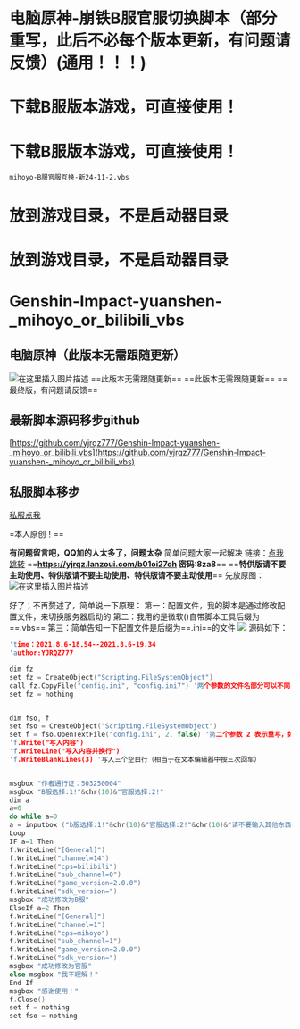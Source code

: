 
# 电脑原神-崩铁B服官服切换脚本（部分重写，此后不必每个版本更新，有问题请反馈）(通用！！！)

# 下载B服版本游戏，可直接使用！
# 下载B服版本游戏，可直接使用！
```
mihoyo-B服官服互换-新24-11-2.vbs
```
# 放到游戏目录，不是启动器目录
# 放到游戏目录，不是启动器目录

# Genshin-Impact-yuanshen-_mihoyo_or_bilibili_vbs
## **电脑原神（此版本无需跟随更新）**
![在这里插入图片描述](https://img-blog.csdnimg.cn/427b5338b04445fa9abd0a562e46fed2.png)
==此版本无需跟随更新==
==此版本无需跟随更新==
==最终版，有问题请反馈==

## 最新脚本源码移步github

[https://github.com/yjrqz777/Genshin-Impact-yuanshen-_mihoyo_or_bilibili_vbs](https://github.com/yjrqz777/Genshin-Impact-yuanshen-_mihoyo_or_bilibili_vbs)

## 私服脚本移步

[私服点我](https://blog.csdn.net/weixin_51681760/article/details/124843316)



=本人原创！==

**有问题留言吧，QQ加的人太多了，问题太杂**
简单问题大家一起解决
链接：[点我跳转](https://yjrqz.lanzoui.com/b01oi27oh)
==**https://yjrqz.lanzoui.com/b01oi27oh
密码:8za8**==
==**特供版请不要主动使用、特供版请不要主动使用、特供版请不要主动使用**==
先放原图：
![在这里插入图片描述](https://img-blog.csdnimg.cn/278c35f7f8ad464db397293d25c42cbf.png?x-oss-process=image/watermark,type_d3F5LXplbmhlaQ,shadow_50,text_Q1NETiBA5byC5aKD5YWl5L616ICF,size_20,color_FFFFFF,t_70,g_se,x_16#pic_center)



好了；不再赘述了，简单说一下原理：
  第一：配置文件，我的脚本是通过修改配置文件，来切换服务器启动的
  第二：我用的是微软()自带脚本工具后缀为==.vbs==
  第三：简单告知一下配置文件是后缀为==.ini==的文件
  ![ ](https://img-blog.csdnimg.cn/a13eb8b78d4145578f0ead87cc03d0a0.png#pic_center)
源码如下：

```c
'time：2021.8.6-18.54--2021.8.6-19.34
'author:YJRQZ777

dim fz
set fz = CreateObject("Scripting.FileSystemObject")
call fz.CopyFile("config.ini", "config.ini7") '两个参数的文件名部分可以不同
set fz = nothing


dim fso, f
set fso = CreateObject("Scripting.FileSystemObject")
set f = fso.OpenTextFile("config.ini", 2, false) '第二个参数 2 表示重写，如果是 8 表示追加
'f.Write("写入内容")
'f.WriteLine("写入内容并换行")
'f.WriteBlankLines(3) '写入三个空白行（相当于在文本编辑器中按三次回车）


msgbox "作者通行证：503250004"
msgbox "B服选择:1!"&chr(10)&"官服选择:2!"
dim a
a=0
do while a=0
a = inputbox ("b服选择:1!"&chr(10)&"官服选择:2!"&chr(10)&"请不要输入其他东西！"&chr(10)&"有问题联系qq:3210551161"&chr(10)&"后缀为.ini7的是备份文件."&chr(10)&"出现其他问题可重命名（删除后缀上的“7”）文件恢复备份","电脑原神服务器修改1.0")
Loop
IF a=1 Then 
f.WriteLine("[General]")
f.WriteLine("channel=14")
f.WriteLine("cps=bilibili")
f.WriteLine("sub_channel=0")
f.WriteLine("game_version=2.0.0")
f.WriteLine("sdk_version=")
msgbox "成功修改为B服"
ElseIf a=2 Then 
f.WriteLine("[General]")
f.WriteLine("channel=1")
f.WriteLine("cps=mihoyo")
f.WriteLine("sub_channel=1")
f.WriteLine("game_version=2.0.0")
f.WriteLine("sdk_version=")
msgbox "成功修改为官服"
else msgbox "我不理解！"
End If
msgbox "感谢使用！"
f.Close()
set f = nothing
set fso = nothing
```
